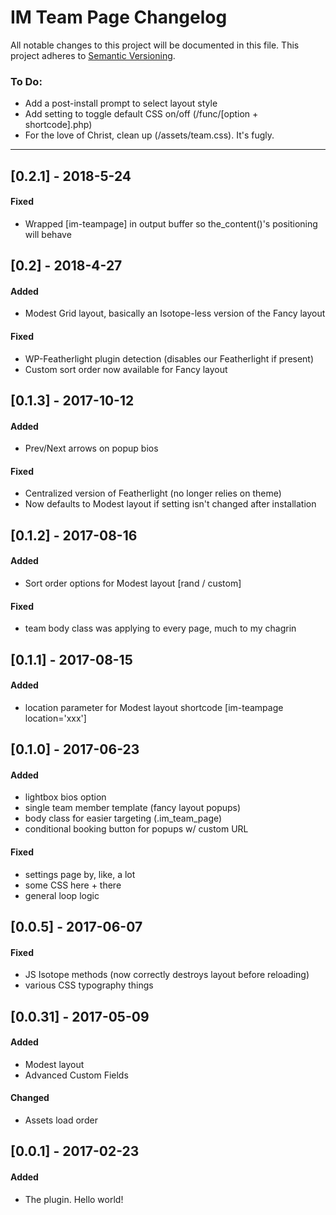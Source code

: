 # IM Team Page Changelog
All notable changes to this project will be documented in this file.
This project adheres to [Semantic Versioning](http://semver.org/).

### To Do:
- Add a post-install prompt to select layout style
- Add setting to toggle default CSS on/off (/func/[option + shortcode].php)
- For the love of Christ, clean up (/assets/team.css). It's fugly.

_ _ _


## [0.2.1] - 2018-5-24
#### Fixed
- Wrapped [im-teampage] in output buffer so the_content()'s positioning will behave

## [0.2] - 2018-4-27
#### Added
- Modest Grid layout, basically an Isotope-less version of the Fancy layout

#### Fixed
- WP-Featherlight plugin detection (disables our Featherlight if present)
- Custom sort order now available for Fancy layout

## [0.1.3] - 2017-10-12
#### Added
- Prev/Next arrows on popup bios

#### Fixed
- Centralized version of Featherlight (no longer relies on theme)
- Now defaults to Modest layout if setting isn't changed after installation

## [0.1.2] - 2017-08-16
#### Added
- Sort order options for Modest layout [rand / custom]

#### Fixed
- team body class was applying to every page, much to my chagrin


## [0.1.1] - 2017-08-15
#### Added
- location parameter for Modest layout shortcode [im-teampage location='xxx']


## [0.1.0] - 2017-06-23
#### Added
- lightbox bios option
- single team member template (fancy layout popups)
- body class for easier targeting (.im_team_page)
- conditional booking button for popups w/ custom URL

#### Fixed
- settings page by, like, a lot
- some CSS here + there
- general loop logic


## [0.0.5] - 2017-06-07
#### Fixed
- JS Isotope methods (now correctly destroys layout before reloading)
- various CSS typography things


## [0.0.31] - 2017-05-09
#### Added
- Modest layout
- Advanced Custom Fields

#### Changed
- Assets load order


## [0.0.1] - 2017-02-23
#### Added
- The plugin. Hello world!
